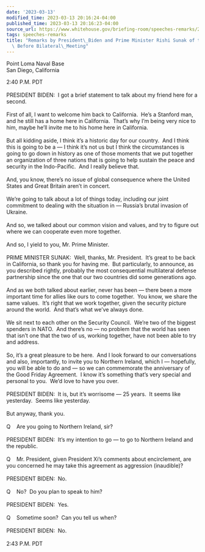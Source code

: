 ```yaml
---
date: '2023-03-13'
modified_time: 2023-03-13 20:16:24-04:00
published_time: 2023-03-13 20:16:23-04:00
source_url: https://www.whitehouse.gov/briefing-room/speeches-remarks/2023/03/13/remarks-by-president-biden-and-prime-minister-rishi-sunak-of-the-united-kingdom-before-bilateral-meeting/
tags: speeches-remarks
title: "Remarks by President\_Biden and Prime Minister Rishi Sunak of the United Kingdom\
  \ Before Bilateral\_Meeting"
---
```

 
Point Loma Naval Base  
San Diego, California

2:40 P.M. PDT  
   
PRESIDENT BIDEN:  I got a brief statement to talk about my friend here
for a second.   
   
First of all, I want to welcome him back to California.  He’s a Stanford
man, and he still has a home here in California.  That’s why I’m being
very nice to him, maybe he’ll invite me to his home here in
California.   
   
But all kidding aside, I think it’s a historic day for our country.  And
I think this is going to be a — I think it’s not us but I think the
circumstances is going to go down in history as one of those moments
that we put together an organization of three nations that is going to
help sustain the peace and security in the Indo-Pacific.  And I really
believe that.  
   
And, you know, there’s no issue of global consequence where the United
States and Great Britain aren’t in concert.   
   
We’re going to talk about a lot of things today, including our joint
commitment to dealing with the situation in — Russia’s brutal invasion
of Ukraine.   
   
And so, we talked about our common vision and values, and try to figure
out where we can cooperate even more together.  
   
And so, I yield to you, Mr. Prime Minister.  
   
PRIME MINISTER SUNAK:  Well, thanks, Mr. President.  It’s great to be
back in California, so thank you for having me.  But particularly, to
announce, as you described rightly, probably the most consequential
multilateral defense partnership since the one that our two countries
did some generations ago.   
   
And as we both talked about earlier, never has been — there been a more
important time for allies like ours to come together.  You know, we
share the same values.  It’s right that we work together, given the
security picture around the world.  And that’s what we’ve always
done.   
   
We sit next to each other on the Security Council.  We’re two of the
biggest spenders in NATO.  And there’s no — no problem that the world
has seen that isn’t one that the two of us, working together, have not
been able to try and address.  
   
So, it’s a great pleasure to be here.  And I look forward to our
conversations and also, importantly, to invite you to Northern Ireland,
which I — hopefully, you will be able to do and — so we can commemorate
the anniversary of the Good Friday Agreement.  I know it’s something
that’s very special and personal to you.  We’d love to have you over.  
   
PRESIDENT BIDEN:  It is, but it’s worrisome — 25 years.  It seems like
yesterday.  Seems like yesterday.  
   
But anyway, thank you.  
   
Q    Are you going to Northern Ireland, sir?  
   
PRESIDENT BIDEN:  It’s my intention to go — to go to Northern Ireland
and the republic.  
   
Q    Mr. President, given President Xi’s comments about encirclement,
are you concerned he may take this agreement as aggression
(inaudible)?  
   
PRESIDENT BIDEN:  No.  
   
Q    No?  Do you plan to speak to him?  
   
PRESIDENT BIDEN:  Yes.  
   
Q    Sometime soon?  Can you tell us when?   
   
PRESIDENT BIDEN:  No.   
   
2:43 P.M. PDT  
 
